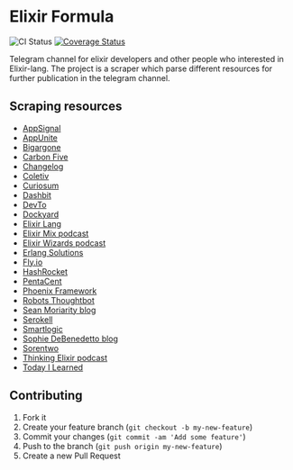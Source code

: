 # Elixir Formula

![CI Status](https://github.com/elixir-formula/elixir_formula/actions/workflows/ci.yml/badge.svg?branch=master)
[![Coverage Status](https://coveralls.io/repos/github/elixir-formula/elixir_formula/badge.svg?branch=master)](https://coveralls.io/github/elixir-formula/elixir_formula?branch=master)

Telegram channel for elixir developers and other people who interested in Elixir-lang. The project is a scraper which parse different resources for further publication in the telegram channel.

## Scraping resources
  - [AppSignal](https://blog.appsignal.com/category/elixir.html)
  - [AppUnite](https://appunite.com/blog/tag/elixir)
  - [Bigargone](https://bigardone.dev/blog)
  - [Carbon Five](https://blog.carbonfive.com/category/elixir/)
  - [Changelog](https://changelog.com/topic/elixir/podcasts#feed)
  - [Coletiv](https://www.coletiv.com/blog/category/elixir/)
  - [Curiosum](https://curiosum.com/blog/category/elixir)
  - [Dashbit](https://dashbit.co/blog)
  - [DevTo](https://dev.to/t/elixir/latest)
  - [Dockyard](https://dockyard.com/blog/categories/elixir)
  - [Elixir Lang](https://elixir-lang.org/blog/)
  - [Elixir Mix podcast](https://devchat.tv/elixir-mix/)
  - [Elixir Wizards podcast](https://smartlogic.io/podcast/elixir-wizards/)
  - [Erlang Solutions](https://www.erlang-solutions.com/blog/)
  - [Fly.io](https://fly.io/blog/)
  - [HashRocket](https://hashrocket.com/blog/tags/elixir)
  - [PentaCent](https://pentacent.com/blog/)
  - [Phoenix Framework](https://www.phoenixframework.org/blog)
  - [Robots Thoughtbot](https://thoughtbot.com/blog/tags/elixir)
  - [Sean Moriarity blog](https://seanmoriarity.com/)
  - [Serokell](https://serokell.io/blog/elixir)
  - [Smartlogic](https://smartlogic.io/blog/tag/elixir/)
  - [Sophie DeBenedetto blog](https://www.thegreatcodeadventure.com/)
  - [Sorentwo](https://sorentwo.com/blog/)
  - [Thinking Elixir podcast](https://thinkingelixir.com/the-podcast/)
  - [Today I Learned](https://til.hashrocket.com/elixir)

## Contributing

1. Fork it
2. Create your feature branch (`git checkout -b my-new-feature`)
3. Commit your changes (`git commit -am 'Add some feature'`)
4. Push to the branch (`git push origin my-new-feature`)
5. Create a new Pull Request

